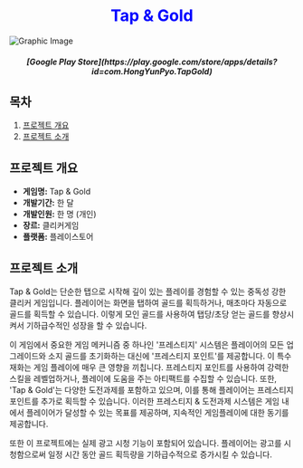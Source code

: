 <h1 align="center" style="color: blue"><b>Tap & Gold</b></h1>

![Graphic Image](https://github.com/yunpu1004/Tap_N_Gold/assets/53960432/de6cebd1-a1b3-4c56-ba01-ca90233c7181)

<h5 align="center"><b>[Google Play Store](https://play.google.com/store/apps/details?id=com.HongYunPyo.TapGold)</b></h1> 

## 목차
1. [프로젝트 개요](#프로젝트-개요)
2. [프로젝트 소개](#프로젝트-소개)

## 프로젝트 개요
- **게임명:** Tap & Gold
- **개발기간:** 한 달
- **개발인원:** 한 명 (개인)
- **장르:** 클리커게임
- **플랫폼:** 플레이스토어

## 프로젝트 소개
Tap & Gold는 단순한 탭으로 시작해 깊이 있는 플레이를 경험할 수 있는 중독성 강한 클리커 게임입니다. 플레이어는 화면을 탭하여 골드를 획득하거나, 매초마다 자동으로 골드를 획득할 수 있습니다. 이렇게 모인 골드를 사용하여 탭당/초당 얻는 골드를 향상시켜서 기하급수적인 성장을 할 수 있습니다.

이 게임에서 중요한 게임 메커니즘 중 하나인 '프레스티지' 시스템은 플레이어의 모든 업그레이드와 소지 골드를 초기화하는 대신에 '프레스티지 포인트'를 제공합니다. 이 특수 재화는 게임 플레이에 매우 큰 영향을 끼칩니다. 프레스티지 포인트를 사용하여 강력한 스킬을 레벨업하거나, 플레이에 도움을 주는 아티팩트를 수집할 수 있습니다. 또한, 'Tap & Gold'는 다양한 도전과제를 포함하고 있으며, 이를 통해 플레이어는 프레스티지 포인트를 추가로 획득할 수 있습니다. 이러한 프레스티지 & 도전과제 시스템은 게임 내에서 플레이어가 달성할 수 있는 목표를 제공하며, 지속적인 게임플레이에 대한 동기를 제공합니다.

또한 이 프로젝트에는 실제 광고 시청 기능이 포함되어 있습니다. 플레이어는 광고를 시청함으로써 일정 시간 동안 골드 획득량을 기하급수적으로 증가시킬 수 있습니다. 
